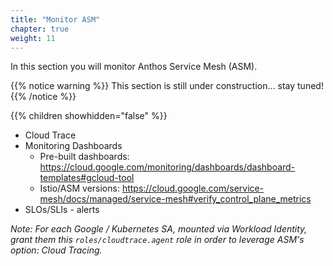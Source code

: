 ```yaml
---
title: "Monitor ASM"
chapter: true
weight: 11
---
```

In this section you will monitor Anthos Service Mesh (ASM).

{{% notice warning %}}
This section is still under construction... stay tuned!
{{% /notice %}}

{{% children showhidden="false" %}}

- Cloud Trace
- Monitoring Dashboards
  - Pre-built dashboards: https://cloud.google.com/monitoring/dashboards/dashboard-templates#gcloud-tool
  - Istio/ASM versions: https://cloud.google.com/service-mesh/docs/managed/service-mesh#verify_control_plane_metrics
- SLOs/SLIs - alerts

_Note: For each Google / Kubernetes SA, mounted via Workload Identity, grant them this `roles/cloudtrace.agent` role in order to leverage ASM's option: Cloud Tracing._